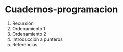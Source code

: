# Cuadernos-programacion

1. Recursión
2. Ordenamiento 1
3. Ordenamiento 2
4. Introducción a punteros
5. Referencias
